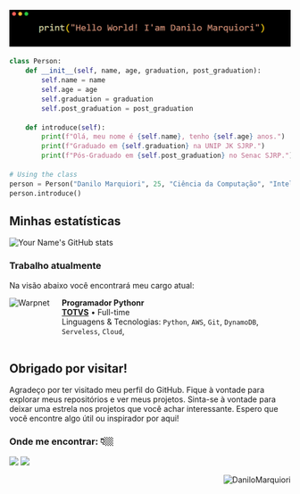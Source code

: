 ![Hello World !](Header.png "Hello World !")

```python
class Person:
    def __init__(self, name, age, graduation, post_graduation):
        self.name = name
        self.age = age
        self.graduation = graduation
        self.post_graduation = post_graduation

    def introduce(self):
        print(f"Olá, meu nome é {self.name}, tenho {self.age} anos.")
        print(f"Graduado em {self.graduation} na UNIP JK SJRP.")
        print(f"Pós-Graduado em {self.post_graduation} no Senac SJRP.")

# Using the class
person = Person("Danilo Marquiori", 25, "Ciência da Computação", "Inteligencia Artificial")
person.introduce()

```

## Minhas estatísticas

![Your Name's GitHub stats](https://github-readme-stats.vercel.app/api?username=danilomarquiori&show_icons=true&theme=dark)

### Trabalho atualmente
Na visão abaixo você encontrará meu cargo atual:

[<img align="left" height="94px" width="94px" alt="Warpnet" src="https://yt3.googleusercontent.com/ytc/AGIKgqNB0CQ_i8cyTiClwVw5CySwcPd9r3KP5_L4u51SkA=s900-c-k-c0x00ffffff-no-rj"/>](https://www.totvs.com/)

**Programador Pythonr** \
[**TOTVS**](https://www.totvs.com/) • Full-time \
Linguagens & Tecnologias: `Python`, `AWS`, `Git`, `DynamoDB`, `Serveless`, `Cloud`,\
<br/>

## Obrigado por visitar!
Agradeço por ter visitado meu perfil do GitHub. Fique à vontade para explorar meus repositórios e ver meus projetos. Sinta-se à vontade para deixar uma estrela nos projetos que você achar interessante. Espero que você encontre algo útil ou inspirador por aqui!

### Onde me encontrar: 👇🏼

<div>
  <a href="https://www.instagram.com/danilomarquiori/" target="_blank"><img src="https://img.shields.io/badge/-Instagram-%23E4405F?style=for-the-badge&logo=instagram&logoColor=white" target="_blank"></a>
  <a href="https://www.linkedin.com/in/danilomarquiori/" target="_blank"><img src="https://img.shields.io/badge/-LinkedIn-%230077B5?style=for-the-badge&logo=linkedin&logoColor=white" target="_blank"></a> 
  <p align="right">
	  <img src="https://komarev.com/ghpvc/?username=DaniloMarquiori&label=Visitors" alt="DaniloMarquiori" />
  </p>
</div>
